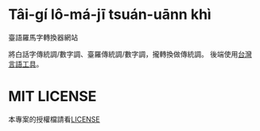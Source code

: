 # Tâi-gí lô-má-jī tsuán-uānn khì
臺語羅馬字轉換器網站

將白話字傳統調/數字調、臺羅傳統調/數字調，攏轉換做傳統調。
後端使用[台灣言語工具](https://github.com/i3thuan5/tai5-uan5_gian5-gi2_kang1-ku7)。

# MIT LICENSE
本專案的授權檔請看[LICENSE](./license)
